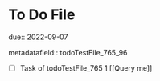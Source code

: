 # To Do File

due:: 2022-09-07

metadatafield:: todoTestFile_765_96

- [ ] Task of todoTestFile_765 1 [[Query me]]
